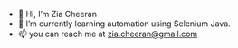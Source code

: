 - 👋 Hi, I’m Zia Cheeran
- 🌱 I’m currently learning automation using Selenium Java.
- 📫 you can reach me at zia.cheeran@gmail.com

<!---
zcheeran/zcheeran is a ✨ special ✨ repository because its `README.md` (this file) appears on your GitHub profile.
You can click the Preview link to take a look at your changes.
--->
